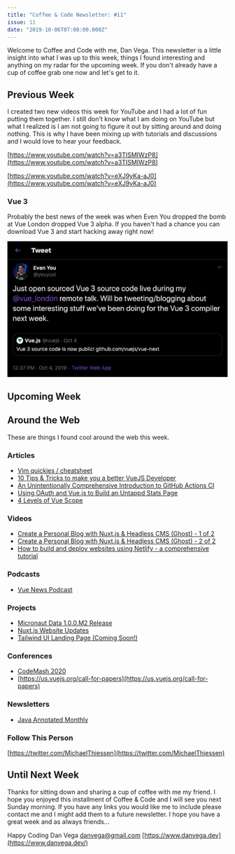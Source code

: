 ```yaml
---
title: "Coffee & Code Newsletter: #11"
issue: 11
date: "2019-10-06T07:00:00.000Z"
---
```


Welcome to Coffee and Code with me, Dan Vega. This newsletter is a little insight into what I was up to this week, things I found interesting and anything on my radar for the upcoming week. If you don't already have a cup of coffee grab one now and let's get to it.

## Previous Week

I created two new videos this week for YouTube and I had a lot of fun putting them together. I still don't know what I am doing on YouTube but what I realized is I am not going to figure it out by sitting around and doing nothing. This is why I have been mixing up with tutorials and discussions and I would love to hear your feedback.

[https://www.youtube.com/watch?v=a3TISMIWzP8](https://www.youtube.com/watch?v=a3TISMIWzP8)

[https://www.youtube.com/watch?v=eXJ9yKa-aJ0](https://www.youtube.com/watch?v=eXJ9yKa-aJ0)

### Vue 3

Probably the best news of the week was when Even You dropped the bomb at Vue London dropped Vue 3 alpha. If you haven't had a chance you can download Vue 3 and start hacking away right now!

![](./evan-you-tweet.png)

## Upcoming Week

## Around the Web

These are things I found cool around the web this week.

### Articles

- [Vim quickies / cheatsheet](https://dev.to/rubiin/vim-quickies-cheatsheet-30gm)
- [10 Tips & Tricks to make you a better VueJS Developer](https://dev.to/simonholdorf/10-tips-tricks-to-make-you-a-better-vuejs-developer-4n4d)
- [An Unintentionally Comprehensive Introduction to GitHub Actions CI](https://dev.to/bnb/an-unintentionally-comprehensive-introduction-to-github-actions-ci-blm)
- [Using OAuth and Vue.js to Build an Untappd Stats Page](https://dev.to/raymondcamden/using-oauth-and-vue-js-to-build-an-untappd-stats-page-ok6)
- [4 Levels of Vue Scope](https://michaelnthiessen.com/levels-of-vue-scope)

### Videos

- [Create a Personal Blog with Nuxt.js & Headless CMS (Ghost) - 1 of 2](https://www.youtube.com/watch?v=PE1rGl1HKr4)
- [Create a Personal Blog with Nuxt.js & Headless CMS (Ghost) - 2 of 2](https://www.youtube.com/watch?v=T4qLTXGvJ7k)
- [How to build and deploy websites using Netlify - a comprehensive tutorial](https://www.freecodecamp.org/news/how-to-build-and-deploy-websites-using-netlify-a-comprehensive-tutorial/)

### Podcasts

- [Vue News Podcast](https://news.vuejs.org/issues/159)

### Projects

- [Micronaut Data 1.0.0.M2 Release](https://micronaut-projects.github.io/micronaut-data/latest/guide/)
- [Nuxt.js Website Updates](https://twitter.com/nuxt_js/status/1178598763331493888)
- [Tailwind UI Landing Page (Coming Soon!)](https://www.tailwindui.com/)

### Conferences

- [CodeMash 2020](http://www.codemash.org/)
- [https://us.vuejs.org/call-for-papers](https://us.vuejs.org/call-for-papers)

### Newsletters

- [Java Annotated Monthly](https://blog.jetbrains.com/idea/2019/10/java-annotated-monthly-october-2019)

### Follow This Person

[https://twitter.com/MichaelThiessen](https://twitter.com/MichaelThiessen)

## Until Next Week

Thanks for sitting down and sharing a cup of coffee with me my friend. I hope you enjoyed this installment of Coffee & Code and I will see you next Sunday morning. If you have any links you would like me to include please contact me and I might add them to a future newsletter. I hope you have a great week and as always friends...

Happy Coding
Dan Vega
danvega@gmail.com
[https://www.danvega.dev](https://www.danvega.dev/)
